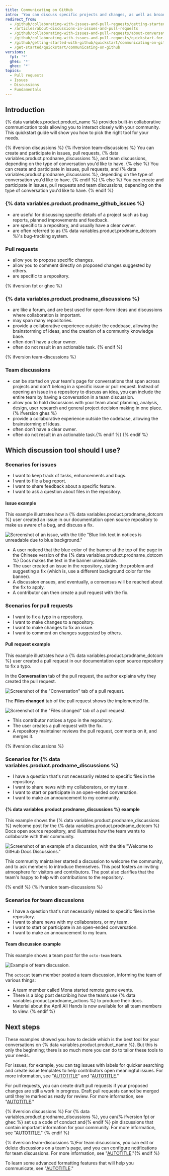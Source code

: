 ```yaml
---
title: Communicating on GitHub
intro: 'You can discuss specific projects and changes, as well as broader ideas or team goals, using different types of discussions on {% data variables.product.product_name %}.'
redirect_from:
  - /github/collaborating-with-issues-and-pull-requests/getting-started/quickstart-for-communicating-on-github
  - /articles/about-discussions-in-issues-and-pull-requests
  - /github/collaborating-with-issues-and-pull-requests/about-conversations-on-github
  - /github/collaborating-with-issues-and-pull-requests/quickstart-for-communicating-on-github
  - /github/getting-started-with-github/quickstart/communicating-on-github
  - /get-started/quickstart/communicating-on-github
versions:
  fpt: '*'
  ghes: '*'
  ghec: '*'
topics:
  - Pull requests
  - Issues
  - Discussions
  - Fundamentals
---
```

## Introduction

{% data variables.product.product_name %} provides built-in collaborative communication tools allowing you to interact closely with your community. This quickstart guide will show you how to pick the right tool for your needs.

{% ifversion discussions %}
  {% ifversion team-discussions %}
  You can create and participate in issues, pull requests, {% data variables.product.prodname_discussions %}, and team discussions, depending on the type of conversation you'd like to have.
  {% else %}
  You can create and participate in issues, pull requests, and {% data variables.product.prodname_discussions %}, depending on the type of conversation you'd like to have.
  {% endif %}
{% else %}
You can create and participate in issues, pull requests and team discussions, depending on the type of conversation you'd like to have.
{% endif %}

### {% data variables.product.prodname_github_issues %}

- are useful for discussing specific details of a project such as bug reports, planned improvements and feedback.
- are specific to a repository, and usually have a clear owner.
- are often referred to as {% data variables.product.prodname_dotcom %}'s bug-tracking system.

### Pull requests

- allow you to propose specific changes.
- allow you to comment directly on proposed changes suggested by others.
- are specific to a repository.

{% ifversion fpt or ghec %}

### {% data variables.product.prodname_discussions %}

- are like a forum, and are best used for open-form ideas and discussions where collaboration is important.
- may span many repositories.
- provide a collaborative experience outside the codebase, allowing the brainstorming of ideas, and the creation of a community knowledge base.
- often don’t have a clear owner.
- often do not result in an actionable task.
{% endif %}

{% ifversion team-discussions %}

### Team discussions

- can be started on your team's page for conversations that span across projects and don't belong in a specific issue or pull request. Instead of opening an issue in a repository to discuss an idea, you can include the entire team by having a conversation in a team discussion.
- allow you to hold discussions with your team about planning, analysis, design, user research and general project decision making in one place.{% ifversion ghes %}
- provide a collaborative experience outside the codebase, allowing the brainstorming of ideas.
- often don’t have a clear owner.
- often do not result in an actionable task.{% endif %}
{% endif %}

## Which discussion tool should I use?

### Scenarios for issues

- I want to keep track of tasks, enhancements and bugs.
- I want to file a bug report.
- I want to share feedback about a specific feature.
- I want to ask a question about files in the repository.

#### Issue example

This example illustrates how a {% data variables.product.prodname_dotcom %} user created an issue in our documentation open source repository to make us aware of a bug, and discuss a fix.

![Screenshot of an issue, with the title "Blue link text in notices is unreadable due to blue background."](/assets/images/help/issues/issue-example.png)

- A user noticed that the blue color of the banner at the top of the page in the Chinese version of the {% data variables.product.prodname_dotcom %} Docs makes the text in the banner unreadable.
- The user created an issue in the repository, stating the problem and suggesting a fix (which is, use a different background color for the banner).
- A discussion ensues, and eventually, a consensus will be reached about the fix to apply.
- A contributor can then create a pull request with the fix.

### Scenarios for pull requests

- I want to fix a typo in a repository.
- I want to make changes to a repository.
- I want to make changes to fix an issue.
- I want to comment on changes suggested by others.

#### Pull request example

This example illustrates how a {% data variables.product.prodname_dotcom %} user created a pull request in our documentation open source repository to fix a typo.

In the **Conversation** tab of the pull request, the author explains why they created the pull request.

![Screenshot of the "Conversation" tab of a pull request.](/assets/images/help/pull_requests/pr-conversation-example.png)

The **Files changed** tab of the pull request shows the implemented fix.

![Screenshot of the "Files changed" tab of a pull request.](/assets/images/help/pull_requests/pr-files-changed-example.png)

- This contributor notices a typo in the repository.
- The user creates a pull request with the fix.
- A repository maintainer reviews the pull request, comments on it, and merges it.

{% ifversion discussions %}

### Scenarios for {% data variables.product.prodname_discussions %}

- I have a question that's not necessarily related to specific files in the repository.
- I want to share news with my collaborators, or my team.
- I want to start or participate in an open-ended conversation.
- I want to make an announcement to my community.

#### {% data variables.product.prodname_discussions %} example

This example shows the {% data variables.product.prodname_discussions %} welcome post for the {% data variables.product.prodname_dotcom %} Docs open source repository, and illustrates how the team wants to collaborate with their community.

![Screenshot of an example of a discussion, with the title "Welcome to GitHub Docs Discussions."](/assets/images/help/discussions/github-discussions-example.png)

This community maintainer started a discussion to welcome the community, and to ask members to introduce themselves. This post fosters an inviting atmosphere for visitors and contributors. The post also clarifies that the team's happy to help with contributions to the repository.

{% endif %}
{% ifversion team-discussions %}

### Scenarios for team discussions

- I have a question that's not necessarily related to specific files in the repository.
- I want to share news with my collaborators, or my team.
- I want to start or participate in an open-ended conversation.
- I want to make an announcement to my team.

#### Team discussion example

This example shows a team post for the `octo-team` team.

![Example of team discussion.](/assets/images/help/projects/team-discussions-example.png)

The `octocat` team member posted a team discussion, informing the team of various things:
- A team member called Mona started remote game events.
- There is a blog post describing how the teams use {% data variables.product.prodname_actions %} to produce their docs.
- Material about the April All Hands is now available for all team members to view.
{% endif %}

## Next steps

These examples showed you how to decide which is the best tool for your conversations on {% data variables.product.product_name %}. But this is only the beginning; there is so much more you can do to tailor these tools to your needs.

For issues, for example, you can tag issues with labels for quicker searching and create issue templates to help contributors open meaningful issues. For more information, see "[AUTOTITLE](/issues/tracking-your-work-with-issues/about-issues#working-with-issues)" and "[AUTOTITLE](/communities/using-templates-to-encourage-useful-issues-and-pull-requests/about-issue-and-pull-request-templates)."

For pull requests, you can create draft pull requests if your proposed changes are still a work in progress. Draft pull requests cannot be merged until they're marked as ready for review. For more information, see "[AUTOTITLE](/pull-requests/collaborating-with-pull-requests/proposing-changes-to-your-work-with-pull-requests/about-pull-requests#draft-pull-requests)."

{% ifversion discussions %}
For {% data variables.product.prodname_discussions %}, you can{% ifversion fpt or ghec %} set up a code of conduct and{% endif %} pin discussions that contain important information for your community. For more information, see "[AUTOTITLE](/discussions/collaborating-with-your-community-using-discussions/about-discussions)."
{% endif %}

{% ifversion team-discussions %}For team discussions, you can edit or delete discussions on a team's page, and you can configure notifications for team discussions. For more information, see "[AUTOTITLE](/organizations/collaborating-with-your-team/about-team-discussions)."{% endif %}

To learn some advanced formatting features that will help you communicate, see "[AUTOTITLE](/get-started/writing-on-github/getting-started-with-writing-and-formatting-on-github/quickstart-for-writing-on-github)."
